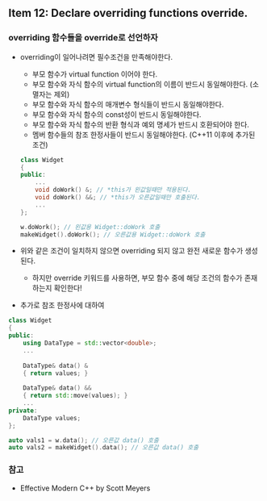 ## Item 12: Declare overriding functions override.
### overriding 함수들을 override로 선언하자
* overriding이 일어나려면  필수조건을 만족해야한다.
    * 부모 함수가 virtual function 이어야 한다.
    * 부모 함수와 자식 함수의 virtual function의 이름이 반드시 동일해야한다. (소멸자는 제외)
    * 부모 함수와 자식 함수의 매개변수 형식들이 반드시 동일해야한다.
    * 부모 함수와 자식 함수의 const성이 반드시 동일해야한다.
    * 부모 함수와 자식 함수의 반환 형식과 예외 명세가 반드시 호환되어야 한다.
    * 멤버 함수들의 참조 한정사들이 반드시 동일해야한다. (C++11 이후에 추가된 조건)
    ```C++
    class Widget
    {
    public:
        ...
        void doWork() &; // *this가 왼값일때만 적용된다.
        void doWork() &&; // *this가 오른값일때만 호출된다.
        ...
    };
    
    w.doWork(); // 왼값용 Widget::doWork 호출
    makeWidget().doWork(); // 오른값용 Widget::doWork 호출
    ```
* 위와 같은 조건이 일치하지 않으면 overriding 되지 않고 완전 새로운 함수가 생성된다.
    * 하지만 override 키워드를 사용하면, 부모 함수 중에 해당 조건의 함수가 존재하는지 확인한다!
    
* 추가로 참조 한정사에 대하여
```C++
class Widget
{
public:
    using DataType = std::vector<double>;
    ...
    
    DataType& data() &
    { return values; }
    
    DataType& data() &&
    { return std::move(values); }
    ...
private:
    DataType values;
};

auto vals1 = w.data(); // 오른값 data() 호출
auto vals2 = makeWidget().data(); // 오른값 data() 호출
```

### 참고
* Effective Modern C++ by Scott Meyers
